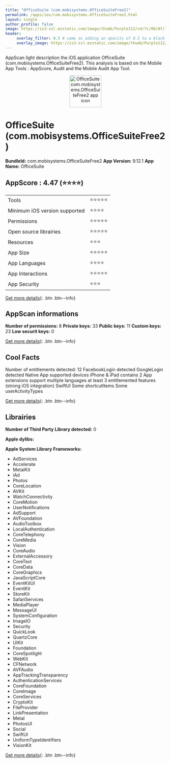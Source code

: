 ```yaml
---
title: "OfficeSuite (com.mobisystems.OfficeSuiteFree2)"
permalink: /apps/ios/com.mobisystems.OfficeSuiteFree2.html
layout: single
author_profile: false
image: https://is3-ssl.mzstatic.com/image/thumb/Purple112/v4/7c/00/8f/7c008ffc-1298-7787-c80c-5a16b480b8b8/AppIconFree-0-1x_U007emarketing-0-0-0-7-0-0-sRGB-0-85-220-0.png/512x512bb.jpg
header: 
     overlay_filter: 0.5 # same as adding an opacity of 0.5 to a black background
     overlay_image: https://is3-ssl.mzstatic.com/image/thumb/Purple112/v4/7c/00/8f/7c008ffc-1298-7787-c80c-5a16b480b8b8/AppIconFree-0-1x_U007emarketing-0-0-0-7-0-0-sRGB-0-85-220-0.png/512x512bb.jpg
---
```

AppScan light description the iOS application OfficeSuite (com.mobisystems.OfficeSuiteFree2). This analysis is based on the Mobile App Tools : AppScore, Audit and the Mobile Audit App Tool.

  
  
<div style="text-align: center;"><img src="https://is3-ssl.mzstatic.com/image/thumb/Purple112/v4/7c/00/8f/7c008ffc-1298-7787-c80c-5a16b480b8b8/AppIconFree-0-1x_U007emarketing-0-0-0-7-0-0-sRGB-0-85-220-0.png/512x512bb.jpg" width="100" height="100" alt="OfficeSuite com.mobisystems.OfficeSuiteFree2 app icon"></div>  
  
# OfficeSuite (com.mobisystems.OfficeSuiteFree2)

**BundleId:** com.mobisystems.OfficeSuiteFree2
**App Version:** 9.12.1
**App Name:** OfficeSuite


## AppScore : 4.47 (⭐️⭐️⭐️⭐️) 

<table>
<tr><td> Tools </td><td> ⭐️⭐️⭐️⭐️⭐️ </td></tr>
<tr><td> Minimum iOS version supported </td><td> ⭐️⭐️⭐️⭐️ </td></tr>
<tr><td> Permissions </td><td> ⭐️⭐️⭐️⭐️⭐️ </td></tr>
<tr><td> Open source librairies </td><td> ⭐️⭐️⭐️⭐️⭐️ </td></tr>
<tr><td> Resources </td><td> ⭐️⭐️⭐️ </td></tr>
<tr><td> App Size </td><td> ⭐️⭐️⭐️⭐️⭐️ </td></tr>
<tr><td> App Languages </td><td> ⭐️⭐️⭐️⭐️ </td></tr>
<tr><td> App Interactions </td><td> ⭐️⭐️⭐️⭐️⭐️ </td></tr>
<tr><td> App Security </td><td> ⭐️⭐️⭐️ </td></tr>
</table>

[Get more details](/pricing.html){: .btn .btn--info}  
  
## AppScan informations 

**Number of permissions:** 8
**Private keys:** 33
**Public keys:** 11
**Custom keys:** 23
**Low securit keys:** 0
  
[Get more details](/pricing.html){: .btn .btn--info}

## Cool Facts

Number of entitlements detected: 12
FacebookLogin detected
GoogleLogin detected
Native App
supported devices iPhone & iPad
contains 2 App extensions
support multiple languages
at least 3 entitlemented features (strong iOS integration)
SwiftUI
Some shortcutItems 
Some userActivityTypes
  
[Get more details](/pricing.html){: .btn .btn--info}

## Librairies 
**Number of Third Party Library detected:** 0

**Apple dylibs:**


**Apple System Library Frameworks:**
- AdServices
- Accelerate
- MetalKit
- iAd
- Photos
- CoreLocation
- AVKit
- WatchConnectivity
- CoreMotion
- UserNotifications
- AdSupport
- AVFoundation
- AudioToolbox
- LocalAuthentication
- CoreTelephony
- CoreMedia
- Vision
- CoreAudio
- ExternalAccessory
- CoreText
- CoreData
- CoreGraphics
- JavaScriptCore
- EventKitUI
- EventKit
- StoreKit
- SafariServices
- MediaPlayer
- MessageUI
- SystemConfiguration
- ImageIO
- Security
- QuickLook
- QuartzCore
- UIKit
- Foundation
- CoreSpotlight
- WebKit
- CFNetwork
- AVFAudio
- AppTrackingTransparency
- AuthenticationServices
- CoreFoundation
- CoreImage
- CoreServices
- CryptoKit
- FileProvider
- LinkPresentation
- Metal
- PhotosUI
- Social
- SwiftUI
- UniformTypeIdentifiers
- VisionKit


  
[Get more details](/pricing.html){: .btn .btn--info}

